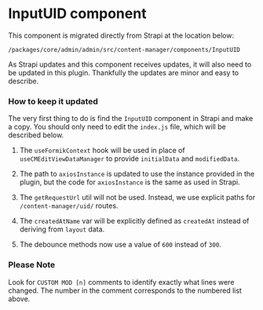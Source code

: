 # InputUID component

This component is migrated directly from Strapi at the location below:

```
/packages/core/admin/admin/src/content-manager/components/InputUID
```

As Strapi updates and this component receives updates, it will also need to be updated in this plugin. Thankfully the updates are minor and easy to describe.

### How to keep it updated

The very first thing to do is find the `InputUID` component in Strapi and make a copy. You should only need to edit the `index.js` file, which will be described below.

1. The `useFormikContext` hook will be used in place of `useCMEditViewDataManager` to provide `initialData` and `modifiedData`.

2. The path to `axiosInstance` is updated to use the instance provided in the plugin, but the code for `axiosInstance` is the same as used in Strapi.

3. The `getRequestUrl` util will not be used. Instead, we use explicit paths for `/content-manager/uid/` routes.

4. The `createdAtName` var will be explicitly defined as `createdAt` instead of deriving from `layout` data.

5. The debounce methods now use a value of `600` instead of `300`.

### Please Note
Look for `CUSTOM MOD [n]` comments to identify exactly what lines were changed. The number in the comment corresponds to the numbered list above.

